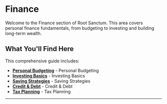 # Finance

Welcome to the Finance section of Root Sanctum. This area covers personal finance fundamentals, from budgeting to investing and building long-term wealth.

## What You'll Find Here

This comprehensive guide includes:

- **[Personal Budgeting](./personal-budgeting.md)** - Personal Budgeting
- **[Investing Basics](./investing-basics.md)** - Investing Basics
- **[Saving Strategies](./saving-strategies.md)** - Saving Strategies
- **[Credit & Debt](./credit-debt.md)** - Credit & Debt
- **[Tax Planning](./tax-planning.md)** - Tax Planning

---
